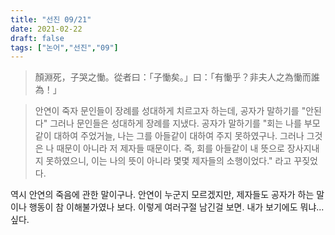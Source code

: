 ```yaml
---
title: "선진 09/21"
date: 2021-02-22
draft: false
tags: ["논어","선진","09"]
---
```


> 顏淵死，子哭之慟。從者曰：「子慟矣。」曰：「有慟乎？非夫人之為慟而誰為！」

> 안연이 죽자 문인들이 장례를 성대하게 치르고자 하는데, 공자가 말하기를 "안된다" 그러나 문인들은 성대하게 장례를 지냈다. 공자가 말하기를 "회는 나를 부모같이 대하여 주었거늘, 나는 그를 아들같이 대하여 주지 못하였구나. 그러나 그것은 나 때문이 아니라 저 제자들 때문이다. 즉, 회를 아들같이 내 뜻으로 장사지내지 못하였으니, 이는 나의 뜻이 아니라 몇몇 제자들의 소행이었다." 라고 꾸짖었다.

역시 안연의 죽음에 관한 말이구나. 안연이 누군지 모르겠지만, 제자들도 공자가 하는 말이나 행동이 참 이해불가였나 보다. 이렇게 여러구절 남긴걸 보면. 내가 보기에도 뭐냐... 싶다.
